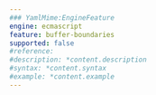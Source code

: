 ```yaml
---
### YamlMime:EngineFeature
engine: ecmascript
feature: buffer-boundaries
supported: false
#reference: 
#description: *content.description
#syntax: *content.syntax
#example: *content.example
---
```

